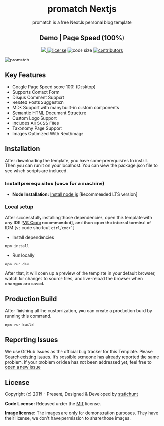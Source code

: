 <h1 align=center>promatch Nextjs</h1>
<p align=center>promatch is a free NextJs personal blog template</p>
<h2 align="center"> <a target="_blank" href="https://promatch-nextjs.vercel.app/" rel="nofollow">Demo</a> | <a  target="_blank" href="https://pagespeed.web.dev/report?url=https%3A%2F%2Fpromatch-nextjs.vercel.app%2F&form_factor=desktop">Page Speed (100%)</a>
</h2>

<p align=center>
  <a href="https://github.com/vercel/next.js/releases/tag/v13.0.6" alt="Contributors">
    <img src="https://img.shields.io/static/v1?label=NEXTJS&message=13.0&color=000&logo=nextjs" />
  </a>

  <a href="https://github.com/statichunt/promatch-nextjs/blob/main/LICENSE">
    <img src="https://img.shields.io/github/license/statichunt/promatch-nextjs" alt="license"></a>

  <img src="https://img.shields.io/github/languages/code-size/statichunt/promatch-nextjs" alt="code size">

  <a href="https://github.com/statichunt/promatch-nextjs/graphs/contributors">
    <img src="https://img.shields.io/github/contributors/statichunt/promatch-nextjs" alt="contributors"></a>
</p>

![promatch](https://statichunt.com/themes/nextjs-promatch.png)

## Key Features

- Google Page Speed score 100! (Desktop)
- Supports Contact Form
- Disqus Comment Support
- Related Posts Suggestion
- MDX Support with many built-in custom components
- Semantic HTML Document Structure
- Custom Logo Support
- Includes All SCSS Files
- Taxonomy Page Support
- Images Optimized With Next/image

<!-- installation -->
## Installation

After downloading the template, you have some prerequisites to install. Then you can run it on your localhost. You can view the package.json file to see which scripts are included.

### Install prerequisites (once for a machine)

- **Node Installation:** [Install node js](https://nodejs.org/en/download/) [Recommended LTS version]

### Local setup

After successfully installing those dependencies, open this template with any IDE [[VS Code](https://code.visualstudio.com/) recommended], and then open the internal terminal of IDM [vs code shortcut <code>ctrl/cmd+\`</code>]

- Install dependencies

```
npm install
```

- Run locally

```
npm run dev
```

After that, it will open up a preview of the template in your default browser, watch for changes to source files, and live-reload the browser when changes are saved.

## Production Build

After finishing all the customization, you can create a production build by running this command.

```
npm run build
```

<!-- reporting issue -->
## Reporting Issues

We use GitHub Issues as the official bug tracker for this Template. Please Search [existing issues](https://github.com/statichunt/promatch-nextjs/issues). It’s possible someone has already reported the same problem.
If your problem or idea has not been addressed yet, feel free to [open a new issue](https://github.com/statichunt/promatch-nextjs/issues).

<!-- licence -->
## License

Copyright (c) 2019 - Present, Designed & Developed by [statichunt](https://statichunt.com)

**Code License:** Released under the [MIT](https://github.com/statichunt/promatch-nextjs/blob/main/LICENSE) license.

**Image license:** The images are only for demonstration purposes. They have their license, we don't have permission to share those images.
